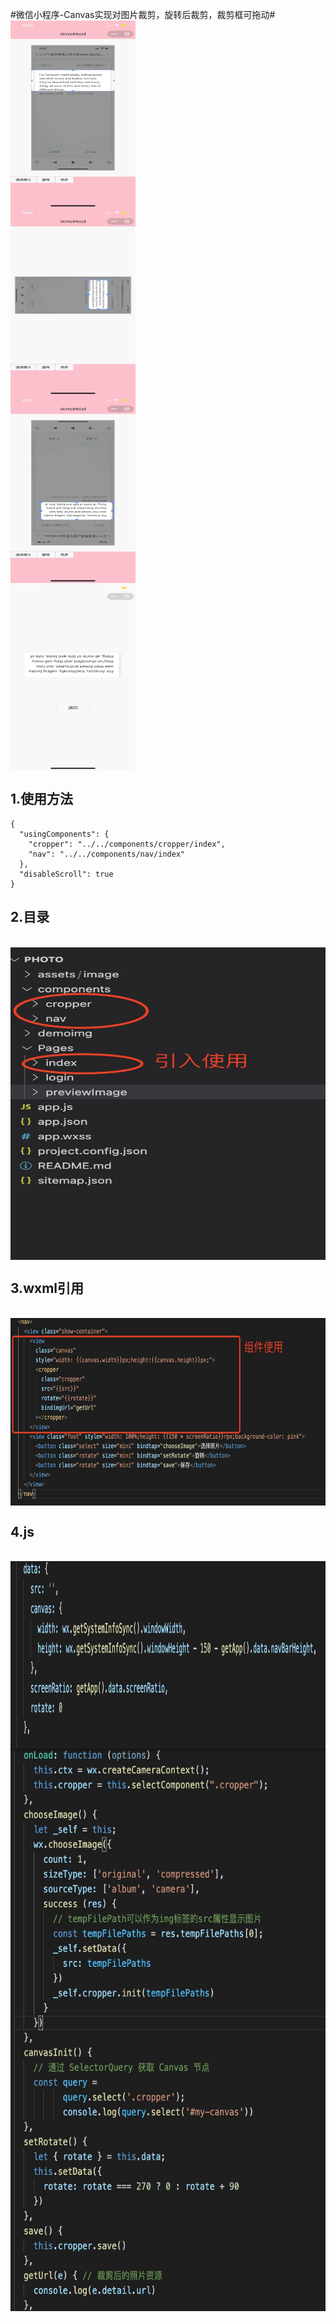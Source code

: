 #微信小程序-Canvas实现对图片裁剪，旋转后裁剪，裁剪框可拖动#
</br><img src="https://github.com/felicezmj/wx-cropper/blob/main/demoimg/1.jpeg" width = "200" height = "300" alt="图片名称" align=center />
</br><img src="https://github.com/felicezmj/wx-cropper/blob/main/demoimg/2.jpeg" width = "200" height = "300" alt="图片名称" align=center />
</br><img src="https://github.com/felicezmj/wx-cropper/blob/main/demoimg/3.jpeg" width = "200" height = "300" alt="图片名称" align=center />
</br><img src="https://github.com/felicezmj/wx-cropper/blob/main/demoimg/4.jpeg" width = "200" height = "300" alt="图片名称" align=center />
<h2>1.使用方法</h2>

  ```
  {
    "usingComponents": {
      "cropper": "../../components/cropper/index",
      "nav": "../../components/nav/index"
    },
    "disableScroll": true
  }
  ```
<h2>2.目录</h2>
</br><img src="https://github.com/felicezmj/wx-cropper/blob/main/demoimg/src.jpeg" width = "800" height = "500" alt="图片名称" align=center />

<h2>3.wxml引用</h2>
</br><img src="https://github.com/felicezmj/wx-cropper/blob/main/demoimg/use.jpeg" width = "800" height = "300" alt="图片名称" align=center />

<h2>4.js</h2>
</br><img src="https://github.com/felicezmj/wx-cropper/blob/main/demoimg/js1.jpeg" width = "800" height = "300" alt="图片名称" align=center />
</br><img src="https://github.com/felicezmj/wx-cropper/blob/main/demoimg/js2.jpeg" width = "800" height = "900" alt="图片名称" align=center />
